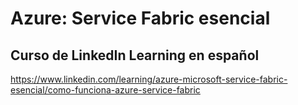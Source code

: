 # Azure: Service Fabric esencial
## Curso de LinkedIn Learning en español
https://www.linkedin.com/learning/azure-microsoft-service-fabric-esencial/como-funciona-azure-service-fabric
